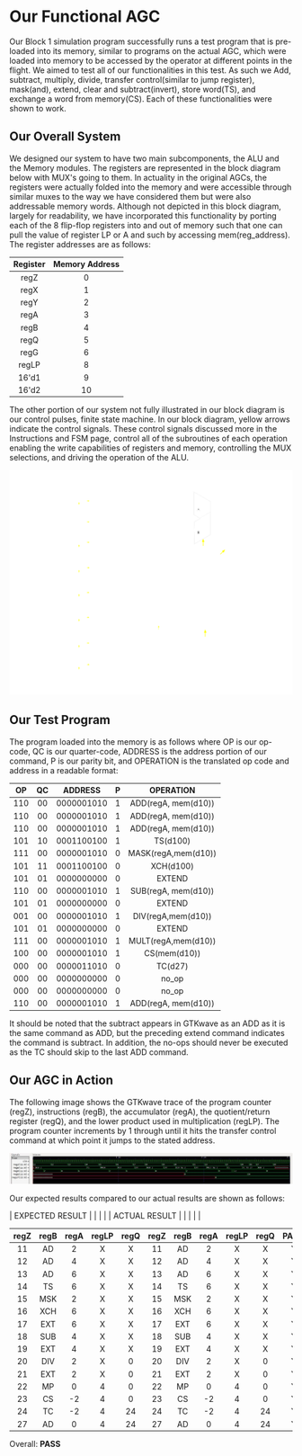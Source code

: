 # Our Functional AGC

Our Block 1 simulation program successfully runs a test program that is pre-loaded into its memory, similar to programs on the actual AGC, which were loaded into memory to be accessed by the operator at different points in the flight. We aimed to test all of our functionalities in this test. As such we Add, subtract, multiply, divide, transfer control(similar to jump register), mask(and), extend, clear and subtract(invert), store word(TS), and exchange a word from memory(CS). Each of these functionalities were shown to work.  

## Our Overall System  
We designed our system to have two main subcomponents, the ALU and the Memory modules. The registers are represented in the block diagram below with MUX's going to them. In actuality in the original AGCs, the registers were actually folded into the memory and were accessible through similar muxes to the way we have considered them but were also addressable memory words. Although not depicted in this block diagram, largely for readability, we have incorporated this functionality by porting each of the 8 flip-flop registers into and out of memory such that one can pull the value of register LP or A and such by accessing mem(reg_address). The register addresses are as follows:

| Register | Memory Address |
| :------: | :----------: |
| regZ     |      0       |
| regX     |      1       |
| regY     |      2       |
| regA     |      3       |
| regB     |      4       |
| regQ     |      5       |
| regG     |      6       |
| regLP    |      8       |
| 16'd1    |      9       |
| 16'd2    |     10       |

The other portion of our system not fully illustrated in our block diagram is our control pulses, finite state machine. In our block diagram, yellow arrows indicate the control signals. These control signals discussed more in the Instructions and FSM page, control all of the subroutines of each operation enabling the write capabilities of registers and memory, controlling the MUX selections, and driving the operation of the ALU.  

![Block Diagram](./images/block_diagram.png)  

## Our Test Program

The program loaded into the memory is as follows where OP is our op-code, QC is our quarter-code, ADDRESS is the address portion of our command, P is our parity bit, and OPERATION is the translated op code and address in a readable format:

| OP | QC  | ADDRESS | P | OPERATION |
| :--: | :--: | :---:| :--: | :--: |
| 110 | 00 | 0000001010 | 1 | ADD(regA, mem(d10)) |
| 110 | 00 | 0000001010 | 1 | ADD(regA, mem(d10)) |
| 110 | 00 | 0000001010 | 1 | ADD(regA, mem(d10)) |
| 101 | 10 | 0001100100 | 1 | TS(d100) |
| 111 | 00 | 0000001010 | 0 | MASK(regA,mem(d10)) |
| 101 | 11 | 0001100100 | 0 | XCH(d100) |
| 101 | 01 | 0000000000 | 0 | EXTEND |
| 110 | 00 | 0000001010 | 1 | SUB(regA, mem(d10)) |
| 101 | 01 | 0000000000 | 0 | EXTEND |
| 001 | 00 | 0000001010 | 1 | DIV(regA,mem(d10)) |
| 101 | 01 | 0000000000 | 0 | EXTEND |
| 111 | 00 | 0000001010 | 1 | MULT(regA,mem(d10)) |
| 100 | 00 | 0000001010 | 1 | CS(mem(d10)) |
| 000 | 00 | 0000011010 | 0 | TC(d27) |
| 000 | 00 | 0000000000 | 0 | no_op |
| 000 | 00 | 0000000000 | 0 | no_op |
| 110 | 00 | 0000001010 | 1 | ADD(regA, mem(d10)) |


It should be noted that the subtract appears in GTKwave as an ADD as it is the same command as ADD, but the preceding extend command indicates the command is subtract. In addition, the no-ops should never be executed as the TC should skip to the last ADD command.

## Our AGC in Action  
The following image shows the GTKwave trace of the program counter (regZ), instructions (regB), the accumulator (regA), the quotient/return register (regQ), and the lower product used in multiplication (regLP). The program counter increments by 1 through until it hits the transfer control command at which point it jumps to the stated address.  


![Working GTKwave Trace](./images/AGC_Working.JPG)  


Our expected results compared to our actual results are shown as follows:

| EXPECTED RESULT | | | | | ACTUAL RESULT | | | | |

|regZ | regB | regA | regLP | regQ | regZ | regB | regA | regLP | regQ | PASS: |
| :-: | :--: | :--: | :---: | :--: | :--: | :--: | :--: | :---: | :--: | :---: |
| 11  |  AD  |  2   |   X   |  X   |  11  |  AD  |  2   |   X   |  X   |   Y   |
| 12  |  AD  |  4   |   X   |  X   |  12  |  AD  |  4   |   X   |  X   |   Y   |
| 13  |  AD  |  6   |   X   |  X   |  13  |  AD  |  6   |   X   |  X   |   Y   |
| 14  |  TS  |  6   |   X   |  X   |  14  |  TS  |  6   |   X   |  X   |   Y   |
| 15  |  MSK |  2   |   X   |  X   |  15  |  MSK |  2   |   X   |  X   |   Y   |
| 16  |  XCH |  6   |   X   |  X   |  16  |  XCH |  6   |   X   |  X   |   Y   |
| 17  |  EXT |  6   |   X   |  X   |  17  |  EXT |  6   |   X   |  X   |   Y   |
| 18  |  SUB |  4   |   X   |  X   |  18  |  SUB |  4   |   X   |  X   |   Y   |
| 19  |  EXT |  4   |   X   |  X   |  19  |  EXT |  4   |   X   |  X   |   Y   |
| 20  |  DIV |  2   |   X   |  0   |  20  |  DIV |  2   |   X   |  0   |   Y   |
| 21  |  EXT |  2   |   X   |  0   |  21  |  EXT |  2   |   X   |  0   |   Y   |
| 22  |  MP  |  0   |   4   |  0   |  22  |  MP  |  0   |   4   |  0   |   Y   |
| 23  |  CS  | -2   |   4   |  0   |  23  |  CS  | -2   |   4   |  0   |   Y   |
| 24  |  TC  | -2   |   4   | 24   |  24  |  TC  | -2   |   4   | 24   |   Y   |
| 27  |  AD  |  0   |   4   | 24   |  27  |  AD  |  0   |   4   | 24   |   Y   |

Overall: **PASS**  
